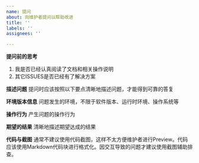 ```yaml
---
name: 提问
about: 向维护者提问以帮助改进
title: ''
labels: ''
assignees: ''

---
```


**提问前的思考**
1. 我是否已经认真阅读了文档和相关操作说明
2. 其它ISSUES是否已经有了解决方案

**描述问题**
提问时应该按照以下要点清晰地描述问题，才能得到可靠的答复

**环境版本信息**
问题发生的环境，不限于软件版本、运行时环境、操作系统等

**操作行为**
产生问题的操作行为

**期望的结果**
清晰地描述期望达成的结果

**代码与截图**
通常不建议使用代码截图，这样不太方便维护者进行Preview。代码应该使用Markdown代码块进行格式化。因交互导致的问题才建议使用截图辅助排查。
